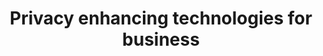 ---
layout: "post"
title: "Privacy enhancing technologies for business"
lead: "Applied Blockchain presents a recorded session aimed at a business audience to learn about privacy enhancing technologies and how it can be applied to enhance security and privacy in a business setting."
image: "webinar-banner-pet.jpg"
category: "Video"
link:
  type: "webinar"
  url: "webinar-privacy-enhancing-technologies"
---